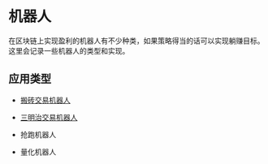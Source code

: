 # 机器人

在区块链上实现盈利的机器人有不少种类，如果策略得当的话可以实现躺赚目标。这里会记录一些机器人的类型和实现。

## 应用类型

- [搬砖交易机器人](./Moving_Exchange_Robot/README.md)

- [三明治交易机器人](./Sandwich_Exchange_Robot/README.md)

- 抢跑机器人

- 量化机器人
